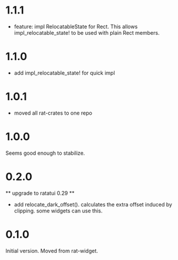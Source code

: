 # 1.1.1

* feature: impl RelocatableState for Rect. This allows impl_relocatable_state!
  to be used with plain Rect members.

# 1.1.0

* add impl_relocatable_state! for quick impl

# 1.0.1

* moved all rat-crates to one repo

# 1.0.0

Seems good enough to stabilize.

# 0.2.0

** upgrade to ratatui 0.29 **

* add relocate_dark_offset(). calculates the extra offset induced
  by clipping. some widgets can use this.

# 0.1.0

Initial version. Moved from rat-widget.